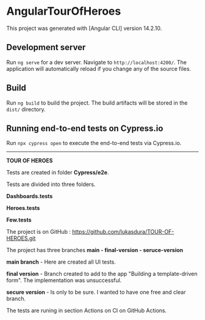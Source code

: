  # AngularTourOfHeroes

This project was generated with [Angular CLI] version 14.2.10.

## Development server

Run `ng serve` for a dev server. Navigate to `http://localhost:4200/`. The application will automatically reload if you change any of the source files.

## Build

Run `ng build` to build the project. The build artifacts will be stored in the `dist/` directory.


## Running end-to-end tests on Cypress.io

Run `npx cypress open` to execute the end-to-end tests via Cypress.io. 

--------------------------------------------------------------------------------------------------------------------------------------------
 
 
 
 __TOUR OF HEROES__ 




Tests are created in folder __Cypress/e2e__.

Tests are divided into three folders. 

__Dashboards.tests__

__Heroes.tests__ 

__Few.tests__

The project is on GitHub : https://github.com/lukasdura/TOUR-OF-HEROES.git

The project has three branches __main  - final-version  -  seruce-version__

__main branch__ - Here are created all UI tests.

__final version__ - Branch created to add to the app "Building a template-driven form". The implementation was unsuccessful.

__secure version__ - Is only to be sure. I wanted to have one free and clear branch.

The tests are runing in section Actions on CI on GitHub Actions.








